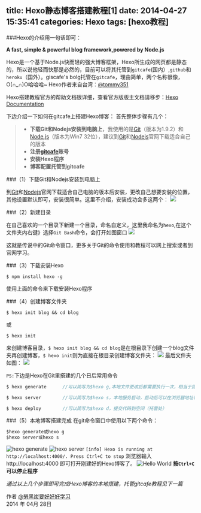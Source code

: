title: Hexo静态博客搭建教程[1]
date: 2014-04-27 15:35:41
categories: Hexo 
tags: [hexo教程]
---

###Hexo的介绍用一句话即可：

**A fast, simple & powerful blog framework,powered by Node.js**

Hexo是一个基于Node.js快而轻的强大博客框架，Hexo所生成的网页都是静态的，所以说他轻而快那是必然的，目前可以将其托管到`gitcafe`(国内）,`github`和`heroku`（国外）。giscafe's bolg托管在`gitcafe`，理由简单，两个名称很像，O(∩_∩)O哈哈哈~
Hexo作者来自台湾：[@tommy351](https://github.com/tommy351/hexo)

Hexo搭建教程官方的帮助文档很详细，查看官方版版主文档请移步：[Hexo Documentation](http://hexo.io/docs/)

<!--more-->

下边介绍一下如何在gitcafe上搭建Hexo博客：
首先整体步骤有几个：
> * **下载Git和Nodejs安装到电脑上**，我使用的是[Git](http://pan.baidu.com/s/1o6LQINK)（版本为1.9.2）和[Node.js](http://pan.baidu.com/s/1o6LQINK)（版本为Win7 32位），建议到[Git](http://git-scm.com/)和[Nodejs](http://nodejs.org/)官网下载适合自己的版本
> * **注册[gitcafe](http://gitcafe.com/signup?invited_by=giscafe)账号**
> * **安装Hexo程序**
> * **博客配置托管到gitcafe**


###（1）下载Git和Nodejs安装到电脑上

到[Git](http://git-scm.com/)和[Nodejs](http://nodejs.org/)官网下载适合自己电脑的版本后安装，更改自己想要安装的位置，其他设置默认即可，安装很简单。这里不介绍，安装成功会多这两个：
![](http://giscafer.github.io/static/img/hexo_course_01.jpg)

###（2）新建目录

在自己喜欢的一个目录下新建一个目录，命名自定义，这里我命名为`hexo`,在这个文件夹内右键》选择`Git Bash`命令，会打开如图窗口
![](http://giscafer.github.io/static/img/hexo_course_02.jpg)

这就是传说中的Git命令窗口，更多关于Git的命令使用和教程可以网上搜索或者到官网学习。

###（3）下载安装Hexo

    $ npm install hexo -g

使用上面的命令来下载安装Hexo程序

###（4）创建博客文件夹

    $ hexo init blog && cd blog
或

    $ hexo init
来创建博客目录，`$ hexo init blog && cd blog`是在根目录下创建一个blog文件夹再创建博客，`$ hexo init`则为直接在根目录创建博客文件夹：
![](http://giscafer.github.io/static/img/hexo_course_04.jpg)
最后文件夹如图：
![](http://giscafer.github.io/static/img/hexo_course_03.jpg)

`PS:`下边是Hexo在Git里搭建的几个日后常用命令
```javascript
$ hexo generate      //可以简写为$hexo g,本地文件更改后都需要执行一次，相当于提交更改

$ hexo server        //可以简写为$hexo s，本地服务启动，启动后可以在浏览器地址输入"localhost:4000"来访问博客，用于本地调试，满意了再提交

$ hexo deploy        //可以简写为$hexo d，提交代码到空间（托管处）
```
###（5）本地博客搭建完成
在git命令窗口中使用以下两个命令：
```python
$hexo generate或hexo g
$hexo server或hexo s
```
![hexo generate](http://giscafer.github.io/static/img/hexo_course_05.jpg)
![hexo server](http://giscafer.github.io/static/img/hexo_course_06.jpg)
`[info] Hexo is running at http://localhost:4000/. Press Ctrl+C to stop`
浏览器输入http://localhost:4000 即可打开刚建好的Hexo博客了。
![Hello World](http://giscafer.github.io/static/img/hexo_course_07.jpg)
**按`Ctrl+C `可以停止程序**



*通过以上几个步骤即可完成Hexo博客的本地搭建，托管gitcafe教程见下一篇*


作者 [@勞黑炭要好好好学习](http://weibo.com/laohoubin)  
2014 年 04月 28日    